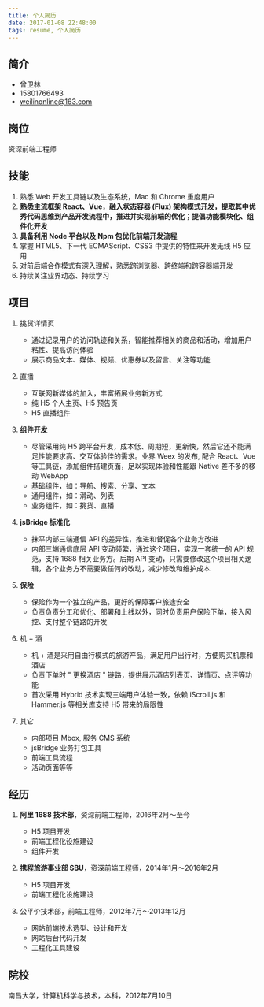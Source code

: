 ```yaml
---
title: 个人简历
date: 2017-01-08 22:48:00
tags: resume, 个人简历
---
```


## 简介
* 曾卫林
* 15801766493
* weilinonline@163.com

## 岗位
资深前端工程师

## 技能
1. 熟悉 Web 开发工具链以及生态系统，Mac 和 Chrome 重度用户
2. **熟悉主流框架 React、Vue，融入状态容器 (Flux) 架构模式开发，提取其中优秀代码思维到产品开发流程中，推进并实现前端的优化；提倡功能模块化、组件化开发**
3. **具备利用 Node 平台以及 Npm 包优化前端开发流程**
4. 掌握 HTML5、下一代 ECMAScript、CSS3 中提供的特性来开发无线 H5 应用
5. 对前后端合作模式有深入理解，熟悉跨浏览器、跨终端和跨容器端开发
6. 持续关注业界动态、持续学习

## 项目

1. 挑货详情页
    * 通过记录用户的访问轨迹和关系，智能推荐相关的商品和活动，增加用户粘性、提高访问体验
    * 展示商品文本、媒体、视频、优惠券以及留言、关注等功能

2. 直播
    * 互联网新媒体的加入，丰富拓展业务新方式
    * 纯 H5 个人主页、H5 预告页
    * H5 直播组件

3. **组件开发**
    * 尽管采用纯 H5 跨平台开发，成本低、周期短，更新快，然后它还不能满足性能要求高、交互体验佳的需求。业界  Weex 的发布, 配合 React、Vue 等工具链，添加组件搭建页面，足以实现体验和性能跟 Native 差不多的移动 WebApp
    * 基础组件，如：导航、搜索、分享、文本
    * 通用组件，如：滑动、列表
    * 业务组件，如：挑货、直播

4. **jsBridge 标准化**
    * 抹平内部三端通信 API 的差异性，推进和督促各个业务方改进
    * 内部三端通信底层 API 变动频繁，通过这个项目，实现一套统一的 API 规范，支持 1688 相关业务方。后期 API 变动，只需要修改这个项目相关逻辑，各个业务方不需要做任何的改动，减少修改和维护成本

5. **保险**
    * 保险作为一个独立的产品，更好的保障客户旅途安全
    * 负责负责分工和优化、部署和上线以外，同时负责用户保险下单，接入风控、支付整个链路的开发

6. 机 + 酒
    * 机 + 酒是采用自由行模式的旅游产品，满足用户出行时，方便购买机票和酒店
    * 负责下单时 " 更换酒店 " 链路，提供展示酒店列表页、详情页、点评等功能
    * 首次采用 Hybrid 技术实现三端用户体验一致，依赖 iScroll.js 和 Hammer.js 等相关库支持 H5 带来的局限性

7. 其它
    * 内部项目 Mbox, 服务 CMS 系统
    * jsBridge 业务打包工具
    * 前端工具流程
    * 活动页面等等

## 经历
1. **阿里 1688 技术部**，资深前端工程师，2016年2月～至今
    * H5 项目开发
    * 前端工程化设施建设
    * 组件开发

2. **携程旅游事业部 SBU**，资深前端工程师，2014年1月～2016年2月
    * H5 项目开发
    * 前端工程化设施建设

3. 公平价技术部，前端工程师，2012年7月～2013年12月
    * 网站前端技术选型、设计和开发
    * 网站后台代码开发
    * 工程化工具建设

## 院校
南昌大学，计算机科学与技术，本科，2012年7月10日

